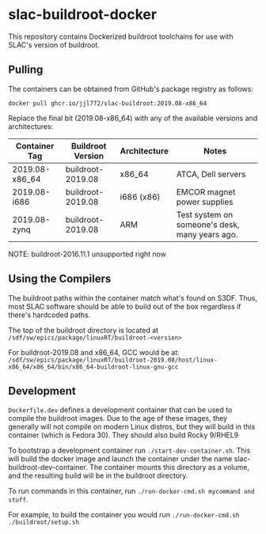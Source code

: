 # slac-buildroot-docker

This repository contains Dockerized buildroot toolchains for use with SLAC's version of buildroot.

## Pulling

The containers can be obtained from GitHub's package registry as follows:

```
docker pull ghcr.io/jjl772/slac-buildroot:2019.08-x86_64
```

Replace the final bit (2019.08-x86_64) with any of the available versions and architectures:

| Container Tag | Buildroot Version | Architecture | Notes |
|---|---|---|---|
| 2019.08-x86_64 | buildroot-2019.08 | x86_64 | ATCA, Dell servers |
| 2019.08-i686 | buildroot-2019.08 | i686 (x86) | EMCOR magnet power supplies |
| 2019.08-zynq | buildroot-2019.08 | ARM | Test system on someone's desk, many years ago. |

NOTE: buildroot-2016.11.1 unsupported right now

## Using the Compilers

The buildroot paths within the container match what's found on S3DF. Thus, most SLAC software should be able to build out of the box regardless if there's hardcoded paths.

The top of the buildroot directory is located at `/sdf/sw/epics/package/linuxRT/buildroot-<version>`

For buildroot-2019.08 and x86_64, GCC would be at: `/sdf/sw/epics/package/linuxRT/buildroot-2019.08/host/linux-x86_64/x86_64/bin/x86_64-buildroot-linux-gnu-gcc`

## Development

`Dockerfile.dev` defines a development container that can be used to compile the buildroot images. Due to the age of these images, they generally will not compile on modern Linux distros, but they will build in
this container (which is Fedora 30). They should also build Rocky 9/RHEL9

To bootstrap a development container run `./start-dev-container.sh`. This will build the docker image and launch the container under the name slac-buildroot-dev-container. The container mounts
this directory as a volume, and the resulting build will be in the buildroot directory.

To run commands in this container, run `./run-docker-cmd.sh mycommand and stuff`.

For example, to build the container you would run `./run-docker-cmd.sh ./buildroot/setup.sh`
